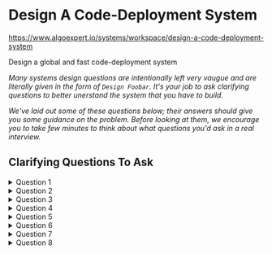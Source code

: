 # Design A Code-Deployment System

https://www.algoexpert.io/systems/workspace/design-a-code-deployment-system

Design a global and fast code-deployment system

*Many systems design questions are intentionally left very vaugue and are literally given in the form of `Design Foobar`. It's your job to ask clarifying questions to better unerstand the system that you have to build.*

*We've laid out some of these questions below; their answers should give you some guidance on the problem. Before looking at them, we encourage you to take few minutes to think about what questions you'd ask in a real interview.*

## Clarifying Questions To Ask

<details>
<summary>Question 1</summary>
<b>Q: What exactly do we mean by a code-deployment system? Are we talking about building, testing, and shipping code?</b>


A: We want to design a system that takes code, builds it into a binary (an opaque blob of data - the complied code), and deploys the result globally in an efficient and scalable way. We dont't need to worry about testing code; let's assume that's already covered.
</details>

<details>
<summary>Question 2</summary>
**Q: What part of the software-development liftcycle, so to speak, are we designing this for? Is this process of buiding and deploying code happening when code is being submitted for code review, when code is being merged into a codebase, or when code is being shipped?**

A: Once code is merged into the trunk or master branch of a central code repository, engineers should be able t o trigger a build and deploy that build(through a UI, which we're not designing). At that point, the code has already been reviewd and is ready to ship. So to clarify, we're not designing the system that handles code being submitted for review or being merged into a master branch - just the system that takes merged code, builds it, and deploys it.
</details>

<details>
<summary>Question 3</summary>
**Q: Are we essentially trying to shop code to production by sending it to, presumably, all of oyr application servers around the world?**

A: Yes, exactly.
</details>

<details>
<summary>Question 4</summary>
**Q: How many machaines are we deploying to? Are they located all over the world?**

A: We want this system to scale massively to hundreds of thousands of machies spread across 5-10 regions throughout the world.
</details>

<details>
<summary>Question 5</summary>
**Q: This sounds like an internal system. Is there any sense of urgency in deploying this code? Can we afford failures in the deploument process? How fast do we want a single deployment to take?**

A: This is an internal system, but we'll want to have decent availability. because many outages are resolved by rolling forward or rolling back buggy code, so this part of the infrestructure may be necessary to avoid certain terrible situations. In terms of failure tolerance, any build should eventually reach a SUCCESS or FAILURE state. Once a binary has been successfully built, it should be shippable to all machines globally within 30 minutes.
</details>

<details>
<summary>Question 6</summary>
**Q: So it sounds like we want our system to be available, but not necessarily highly available, we want a clear end-state for builds, and we want the entire process of building and deploying code to take roughly 30 minutes. Is that correct?**

A: Yes, that's correct.
</details>


<details>
<summary>Question 7</summary>
**Q: How often will we be building and deploying code, how long does it take to build code, and how big can the binaries that we'll be deploying get?**

A: Engineering teams deploy hundreds of services or web applications, thousands of times per day; building code can take up to 15 minutes; and the final binaries can reach sizes of up to 10GB. The fact that we might be dealing with hundreds of different applications shouldn't matter though; you're just designing the build pipeline and deployment system, which are agnostic to the types of applications that are getting deployed.
</details>


<details>
<summary>Question 8</summary>
**Q: When building code, how do we have access to the actual code? Is there some sort of reference that we can use to grab code to build?**

A: Yes; you can assume that you'll be building code from commits that have been merged into a master branch. These commits have SHA identifiers (effectively arbitrary strings) that you can use to download the code that needs to be built.
</details>
